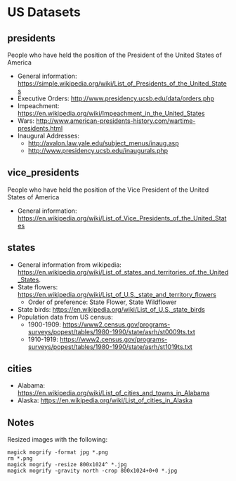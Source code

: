 # US Datasets

## presidents

People who have held the position of the President of the United States of America

* General information: https://simple.wikipedia.org/wiki/List_of_Presidents_of_the_United_States
* Executive Orders: http://www.presidency.ucsb.edu/data/orders.php
* Impeachment: https://en.wikipedia.org/wiki/Impeachment_in_the_United_States
* Wars: http://www.american-presidents-history.com/wartime-presidents.html
* Inaugural Addresses:
  * http://avalon.law.yale.edu/subject_menus/inaug.asp
  * http://www.presidency.ucsb.edu/inaugurals.php

## vice_presidents

People who have held the position of the Vice President of the United States of America

* General information: https://en.wikipedia.org/wiki/List_of_Vice_Presidents_of_the_United_States

## states

* General information from wikipedia: https://en.wikipedia.org/wiki/List_of_states_and_territories_of_the_United_States.
* State flowers: https://en.wikipedia.org/wiki/List_of_U.S._state_and_territory_flowers
  * Order of preference: State Flower, State Wildflower
* State birds: https://en.wikipedia.org/wiki/List_of_U.S._state_birds
* Population data from US census:
  * 1900-1909: https://www2.census.gov/programs-surveys/popest/tables/1980-1990/state/asrh/st0009ts.txt
  * 1910-1919: https://www2.census.gov/programs-surveys/popest/tables/1980-1990/state/asrh/st1019ts.txt

## cities

* Alabama: https://en.wikipedia.org/wiki/List_of_cities_and_towns_in_Alabama
* Alaska: https://en.wikipedia.org/wiki/List_of_cities_in_Alaska

## Notes

Resized images with the following:

    magick mogrify -format jpg *.png
    rm *.png
    magick mogrify -resize 800x1024^ *.jpg
    magick mogrify -gravity north -crop 800x1024+0+0 *.jpg
